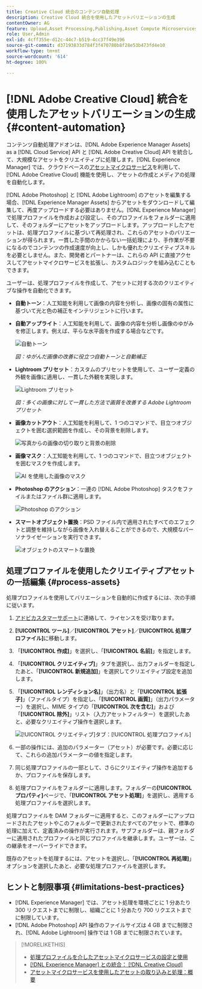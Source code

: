 ```yaml
---
title: Creative Cloud 統合のコンテンツ自動処理
description: Creative Cloud 統合を使用したアセットバリエーションの生成
contentOwner: AG
feature: Upload,Asset Processing,Publishing,Asset Compute Microservices,Workflow
role: User,Admin
exl-id: 4cff355e-d12c-44c7-b519-4cc37f49e396
source-git-commit: d37193833d784f3f470780b8f28e53b473fd4e10
workflow-type: tm+mt
source-wordcount: '614'
ht-degree: 100%

---
```


# [!DNL Adobe Creative Cloud] 統合を使用したアセットバリエーションの生成 {#content-automation}

コンテンツ自動処理アドオンは、[!DNL Adobe Experience Manager Assets] as a [!DNL Cloud Service] API と [!DNL Adobe Creative Cloud] API を統合して、大規模なアセットをクリエイティブに処理します。[!DNL Experience Manager] では、クラウドベースの[アセットマイクロサービス](/help/assets/asset-microservices-overview.md)を利用して、[!DNL Adobe Creative Cloud] 機能を使用し、アセットの作成とメディアの処理を自動化します。

[!DNL Adobe Photoshop] と [!DNL Adobe Lightroom] のアセットを編集する場合、[!DNL Experience Manager Assets] からアセットをダウンロードして編集して、再度アップロードする必要はありません。[!DNL Experience Manager] で処理プロファイルを作成および設定し、そのプロファイルをフォルダーに適用して、そのフォルダーにアセットをアップロードします。アップロードしたアセットは、処理プロファイルに基づいて再処理され、これらのアセットのバリエーションが得られます。一貫した手間のかからない一括処理により、手作業が不要になるのでコンテンツの作成速度が向上し、しかも優れたクリエイティブスキルを必要としません。また、開発者とパートナーは、これらの API に直接アクセスしてアセットマイクロサービスを拡張し、カスタムロジックを組み込むこともできます。

ユーザーは、処理プロファイルを作成して、アセットに対する次のクリエイティブな操作を自動化できます。

* **自動トーン**：人工知能を利用して画像の内容を分析し、画像の固有の属性に基づいて光と色の補正をインテリジェントに行います。

* **自動アップライト**：人工知能を利用して、画像の内容を分析し画像のゆがみを修正します。例えば、平らな水平面を作成する場合などです。

   ![自動トーン](/help/assets/assets/content-automation-autotone.png)

   *図：ゆがんだ画像の改善に役立つ自動トーンと自動補正*

* **Lightroom プリセット**：カスタムのプリセットを使用して、ユーザー定義の外観を画像に適用し、一貫した外観を実現します。

   ![Lightroom プリセット](/help/assets/assets/content-automation-lrpresets.png)

   *図：多くの画像に対して一貫した方法で画質を改善する Adobe Lightroom プリセット*

* **画像カットアウト**：人工知能を利用して、1 つのコマンドで、目立つオブジェクトを囲む選択範囲を作成し、その背景を削除します。

   ![写真からの画像の切り取りと背景の削除](/help/assets/assets/content-automation-backgroundremove.png)

* **画像マスク**：人工知能を利用して、1 つのコマンドで、目立つオブジェクトを囲むマスクを作成します。

   ![AI を使用した画像のマスク](/help/assets/assets/content-automation-mask.png)

* **Photoshop のアクション**：一連の [!DNL Adobe Photoshop] タスクをファイルまたはファイル群に適用します。

   ![Photoshop のアクション](/help/assets/assets/content-automation-psactions.png)

* **スマートオブジェクト置換**：PSD ファイル内で適用されたすべてのエフェクトと調整を維持しながら画像を入れ替えることができるので、大規模なパーソナライゼーションを実行できます。

   ![オブジェクトのスマートな置換](/help/assets/assets/content-automation-objectreplace.png)

## 処理プロファイルを使用したクリエイティブアセットの一括編集 {#process-assets}

処理プロファイルを使用してバリエーションを自動的に作成するには、次の手順に従います。

1. [アドビカスタマーサポート](https://experienceleague.adobe.com/?lang=ja#support)に連絡して、ライセンスを受け取ります。

1. **[!UICONTROL ツール]**／**[!UICONTROL アセット]**／**[!UICONTROL 処理プロファイル]**&#x200B;に移動します。

1. 「**[!UICONTROL 作成]**」を選択し、「**[!UICONTROL 名前]**」を指定します。

1. 「**[!UICONTROL クリエイティブ]**」タブを選択し、出力フォルダーを指定したあと、「**[!UICONTROL 新規追加]**」を選択してクリエイティブ設定を追加します。

1. 「**[!UICONTROL レンディション名]**」（出力名）と「**[!UICONTROL 拡張子]**」（ファイルタイプ）を指定し、「**[!UICONTROL 画質]**」（出力パラメーター）を選択し、MIME タイプの「**[!UICONTROL 次を含む]**」および「**[!UICONTROL 除外]**」リスト（入力アセットフィルター）を選択したあと、必要なクリエイティブ操作を選択します。

   ![[!UICONTROL クリエイティブ]タブ：[!UICONTROL 処理プロファイル]](assets/creative-processing-profile.png)

1. 一部の操作には、追加のパラメーター（アセット）が必要です。必要に応じて、これらの追加パラメーターの値を指定します。

1. 同じ処理プロファイルの一部として、さらにクリエイティブ操作を追加するか、プロファイルを保存します。

1. 処理プロファイルをフォルダーに適用します。フォルダーの&#x200B;**[!UICONTROL プロパティ]**&#x200B;ページで、「**[!UICONTROL アセット処理]**」を選択し、適用する処理プロファイルを選択します。

処理プロファイルを DAM フォルダーに適用すると、このフォルダーにアップロードされたアセットやこのフォルダーで更新されたすべてのアセットで、標準の処理に加えて、定義済みの操作が実行されます。サブフォルダーは、親フォルダーに適用されたプロファイルと同じプロファイルを継承します。ユーザーは、この継承をオーバーライドできます。

既存のアセットを処理するには、アセットを選択し、「**[!UICONTROL 再処理]**」オプションを選択したあと、必要な処理プロファイルを選択します。

## ヒントと制限事項 {#limitations-best-practices}

* [!DNL Experience Manager] では、アセット処理を環境ごとに 1 分あたり 300 リクエストまでに制限し、組織ごとに 1 分あたり 700 リクエストまでに制限しています。
* [!DNL Adobe Photoshop] API 操作のファイルサイズは 4 GB までに制限され、[!DNL Adobe Lightroom] 操作では 1 GB までに制限されています。

>[!MORELIKETHIS]
>
>* [処理プロファイルを介したアセットマイクロサービスの設定と使用](/help/assets/asset-microservices-configure-and-use.md)
>* [ [!DNL Experience Manager] との統合： [!DNL Creative Cloud]](/help/assets/aem-cc-integration-best-practices.md)
>* [アセットマイクロサービスを使用したアセットの取り込みと処理：概要](/help/assets/asset-microservices-overview.md)

